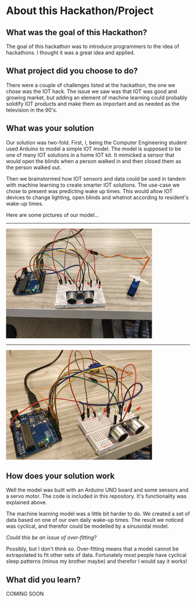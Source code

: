 # About this Hackathon/Project 

## What was the goal of this Hackathon?

The goal of this hackathon was to introduce programmers to the idea of hackathons. I thought it was a great idea and applied. 

## What project did you choose to do?

There were a couple of challenges listed at the hackathon, the one we chose was the IOT hack. The issue we saw was that IOT was good and growing market, but adding an 
element of machine learning could probably solidify IOT products and make them as important and as needed as the television in the 90's. 

## What was your solution 

Our solution was two-fold. First, I, being the Computer Engineering student used Arduino to model a simple IOT model. The model is supposed to be one of many IOT solutions 
in a home IOT kit.  It mimicked a sensor that would open the blinds when a person walked in and then closed them as the person walked out. 

Then we brainstormed how IOT sensors and data could be used in tandem with machine learning to create smarter IOT solutions. The use-case we chose to present was predicting 
wake up times. This would allow IOT devices to change lighting, open blinds and whatnot according to resident's wake-up times.

Here are some pictures of our model...

---

![Image](https://github.com/trashidi98/NewHacks-CS-Grand-Order/blob/master/Front%20View.png)


---

![Image](https://github.com/trashidi98/NewHacks-CS-Grand-Order/blob/master/Side%20View.png)



 

## How does your solution work

Well the model was built with an Arduino UNO board and some sensors and a servo motor. The code is included in this repository. It's functionality was explained above. 

The machine learning model was a little bit harder to do. We created a set of data based on one of our own daily wake-up times. The result we noticed was cyclical, and 
therefor could be modelled by a sinusoidal model. 

_Could this be an issue of over-fitting?_

Possibly, but I don't think so. Over-fitting means that a model cannot be extrapolated to fit other sets of data. Fortunately _most_ people have cyclical sleep patterns 
(minus my brother maybe) and therefor I would say it works! 


## What did you learn?

COMING SOON 



